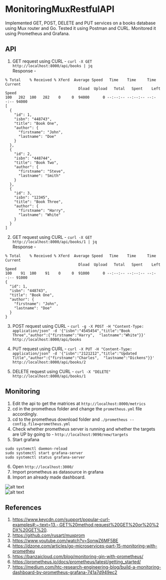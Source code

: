 # MonitoringMuxRestfulAPI

Implemented GET, POST, DELETE and PUT services on a books database using Mux router and Go. Tested it using Postman and CURL. Monitored it using Prometheus and Grafana.

## API

1. GET request using CURL - `curl -X GET http://localhost:8000/api/books | jq`  
Response -  
```
% Total    % Received % Xferd  Average Speed   Time    Time     Time  Current
                                 Dload  Upload   Total   Spent    Left  Speed
100   282  100   282    0     0  94000      0 --:--:-- --:--:-- --:--:-- 94000
[
  {
    "id": 1,
    "isbn": "448743",
    "title": "Book One",
    "author": {
      "firstname": "John",
      "lastname": "Doe"
    }
  },
  {
    "id": 2,
    "isbn": "448744",
    "title": "Book Two",
    "author": {
      "firstname": "Steve",
      "lastname": "Smith"
    }
  },
  {
    "id": 3,
    "isbn": "12345",
    "title": "Book Three",
    "author": {
      "firstname": "Harry",
      "lastname": "White"
    }
  }
]
```

2. GET request using CURL - `curl -X GET http://localhost:8000/api/books/1 | jq`  
Response -  
```
% Total    % Received % Xferd  Average Speed   Time    Time     Time  Current
                                 Dload  Upload   Total   Spent    Left  Speed
100    91  100    91    0     0  91000      0 --:--:-- --:--:-- --:--:-- 91000
{
  "id": 1,
  "isbn": "448743",
  "title": "Book One",
  "author": {
    "firstname": "John",
    "lastname": "Doe"
  }
}
```

3. POST request using CURL - `curl -g -X POST -H "Content-Type: application/json" -d '{"isbn":"4545454","title":"Book Three","author":{"firstname":"Harry",  "lastname":"White"}}' http://localhost:8000/api/books`  

4. PUT request using CURL - `curl -X PUT -H "Content-Type: application/json" -d '{"isbn":"2121212","title":"Updated Title","author":{"firstname":"Charles",  "lastname":"Dickens"}}' http://localhost:8000/api/books/2`   

5. DELETE request using CURL - `curl -X "DELETE" http://localhost:8000/api/books/1`  

## Monitoring

1. Edit the api to get the matrices at `http://localhost:8000/metrics`
2. cd in the prometheus folder and change the `prometheus.yml` file accordingly.
3. cd to the prometheus download folder and `./prometheus --config.file=prometheus.yml` 
4. Check whether prometheus server is running and whether the targets are UP by going to - `http://localhost:9090/new/targets`
5. Start grafana 
```
sudo systemctl daemon-reload
sudo systemctl start grafana-server
sudo systemctl status grafana-server
```
6. Open `http://localhost:3000/`
7. Import prometheus as datasource in grafana
8. Import an already made dashboard.

![alt text](https://github.com/jack17529/MonitoringMuxRestfulAPI/blob/master/grafana/graph1.png)  
![alt text](https://github.com/jack17529/MonitoringMuxRestfulAPI/blob/master/grafana/graph2.png)

## References

1. https://www.keycdn.com/support/popular-curl-examples#:~:text=13.-,GET%20method,request%20GET%20or%20%2DX%20GET%20.
2. https://github.com/rusart/muxprom
3. https://www.youtube.com/watch?v=SonwZ6MF5BE
4. https://dzone.com/articles/go-microservices-part-15-monitoring-with-prometheu
5. https://banzaicloud.com/blog/monitoring-gin-with-prometheus/
6. https://prometheus.io/docs/prometheus/latest/getting_started/
7. https://medium.com/htc-research-engineering-blog/build-a-monitoring-dashboard-by-prometheus-grafana-741a7d949ec2
